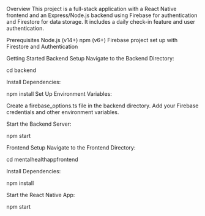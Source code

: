 Overview
This project is a full-stack application with a React Native frontend and an Express/Node.js backend using Firebase for authentication and Firestore for data storage. It includes a daily check-in feature and user authentication.

Prerequisites
Node.js (v14+)
npm (v6+)
Firebase project set up with Firestore and Authentication

Getting Started
Backend Setup
Navigate to the Backend Directory:

cd backend

Install Dependencies:

npm install
Set Up Environment Variables:

Create a firebase_options.ts file in the backend directory.
Add your Firebase credentials and other environment variables.

Start the Backend Server:

npm start


Frontend Setup
Navigate to the Frontend Directory:

cd mentalhealthappfrontend

Install Dependencies:

npm install

Start the React Native App:

npm start
